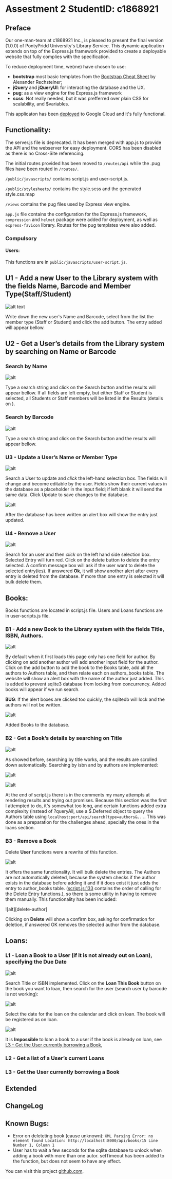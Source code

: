 # Assestment 2 StudentID: c1868921

## Preface

Our one-man-team at c1868921 Inc., is pleased to present the final version (1.0.0) of PontyPridd University's Library Service.  This dynamic application extends on top of the Express.js framework provided to create a deployable website that fully complies with the specification.

To reduce deployment time, we(me) have chosen to use:
  * **bootstrap** most basic templates from the [Bootstrap Cheat Sheet](https://github.com/adam-p/markdown-here/wiki/Markdown-Cheatsheet) by Alexander Rechsteiner; 
  * **jQuery** and **jQueryUI**: for interacting the database and the UX.
  * **pug**: as a view engine for the Express.js framework
  * **scss**: Not really needed, but it was prefferred over plain CSS for scalability, and $variables.

This applicaton has been [deployed](http://c1868921.appspot.com/) to Google Cloud and it's fully functional.


## Functionality:

The server.js file is deprecated.  It has been merged with app.js to provide the API and the webserver for easy deployment.  CORS has been disabled as there is no Cross-Site referencing.

The initial routes provided has been moved to `/routes/api` while the .pug files have been routed in `/routes/`.

`/public/javascripts/` contains script.js and user-script.js.

`/public/stylesheets/` contains the style.scss and the generated style.css.map

`/views` contains the pug files used by Express view engine.

`app.js` file contains the configuration for the Express.js framework, `compression` and `helmet` package were added for deployment, as well as `express-favicon` library.  Routes for the pug templates were also added.

### Compulsory

#### Users:

This functions are in `public/javascripts/user-script.js`.

## U1 - Add a new User to the Library system with the fields Name, Barcode and Member Type(Staff/Student)

![alt text][add-user]

Write down the new user's Name and Barcode, select from the list the member type (Staff or Student) and click the add button.  The entry added will appear bellow.

##  U2 - Get a User’s details from the Library system by searching on Name or Barcode

### Search by Name
![alt][search-user]

Type a search string and click on the Search button and the results will appear bellow.  If all fields are left empty, but either Staff or Student is selected, all Students or Staff members will be listed in the Results (details on ).

### Search by Barcode
![alt][search-barcode]

Type a search string and click on the Search button and the results will appear bellow.

###  U3 - Update a User’s Name or Member Type
![alt][update-user]

Search a User to update and *click* the left-hand selection box.  The fields will change and become editable by the user.  Fields show their current values in the database as a placeholder in the input field; if left blank it will send the same data.  Click Update to save changes to the database.

![alt][update-user-after]

After the database has been written an alert box will show the entry just updated.

###  U4 - Remove a User

![alt][delete-user]

Search for an user and then *click* on the left hand side selection box.  Selected Entry will turn red.  Click on the delete button to delete the entry selected.  A confirm message box will ask if the user want to delete the selected entry(ies).  If answered **Ok**, it will show another alert after every entry is deleted from the database.  If more than one entry is selected it will bulk delete them.

## Books:

Books functions are located in script.js file.  Users and Loans functions are in user-scripts.js file.

### B1 - Add a new Book to the Library system with the fields Title, ISBN, Authors.

![alt][add-book]

By default when it first loads this page only has one field for author.  By clicking on add another author will add another input field for the author.  Click on the add button to add the book to the Books table, add all the authors to Authors table, and then relate each on authors_books table.  The website will show an alert box with the name of the author just added.  This is added to prevent sqlite3 database from locking from concurrency.  Added books will appear if we run search.

**BUG**: If the alert boxes are clicked too quickly, the sqlitedb will lock and the authors will not be written.

![alt][add-book-search]

Added Books to the database.

### B2 - Get a Book’s details by searching on Title

![alt][add-book-search]

As showed before, searching by title works, and the results are scrolled down automatically.  Searching by isbn and by authors are implemented:

![alt][search-isbn]

![alt][search-author]

At the end of script.js there is in the comments my many attempts at rendering results and trying out promises.  Because this section was the first I attempted to do, it's somewhat too long, and certain functions added extra complexity (instead of ?queryAll, use a $.Deferred object to query the Authors table using `localhost:port/api/search?type=authors&...`.  This was done as a preparation for the challenges ahead, specially the ones in the loans section.

### B3 - Remove a Book

Delete **User** functions were a rewrite of this function.

![alt][delete-book]

It offers the same functionality.  It will bulk delete the entries.  The Authors are not automatically deleted, because the system checks if the author exists in the database before adding it and if it does exist it just adds the entry to author_books table. ([script.js:133][scriptjs] contains the order of calling for the Delete Entry functions.), so there is some utility in having to remove them manually.  This functionality has been included:

![alt][delete-author]

Clicking on **Delete** will show a confirm box, asking for confirmation for deletion, if answered OK removes the selected author from the database.

## Loans:

### L1 - Loan a Book to a User (if it is not already out on Loan), specifying the Due Date

![alt][loan-to-user]

Search Title or ISBN implemented.  Click on the **Loan This Book** button on the book you want to loan, then search for the user (search user by barcode is not working):

![alt][loan-search-user]

Select the date for the loan on the calendar and click on loan.  The book will be registered as on loan.

![alt][select-date]

It is **Impossible** to loan a book to a user if the book is already on loan, see [L3 - Get the User currently borrowing a Book](#L3---Get-the-User-currently-borrowing-a-Book), 



### L2 - Get a list of a User’s current Loans


### L3 - Get the User currently borrowing a Book



## Extended

## ChangeLog

## Known Bugs:

 - Error on deleteting book (cause unknown): `XML Parsing Error: no element found Location: http://localhost:8000/api/books/15 Line Number 1, Column 1`
 - User has to wait a few seconds for the sqlite database to unlock when adding a book with more than one autor.  setTimeout has been added to the function, but does not seem to have any effect.

You can visit this project [github.com](https://github.com/ajcastany/cw2-librarysrv).

[scriptjs]: /cw2-libraryserver/public/javascripts/script.js
[userscriptjs]: /cw2-libraryserver/public/javascripts/user-script.js
[add-user]: /readme-img/ponty-add-usr.png "Add User"
[search-user]: /readme-img/ponty-search-usr.png "Search User"
[search-barcode]: /readme-img/ponty-search-bar.png "Search barcode"
[update-user]: /readme-img/ponty-update-usr.png "Update User"
[update-user-after]: /readme-img/ponty-update-usr-after.png "Update User Alert"
[delete-user]: /readme-img/ponty-delete-usr.png "Delete User"
[add-book]:  /readme-img/ponty-add-book.png "Add Book"
[add-book-search]: /readme-img/ponty-add-book-search.png "Add Book Search"
[search-isbn]: /readme-img/ponty-search-isbn.png "Search ISBN"
[search-author]: /readme-img/ponty-search-author.png "Search Author"
[delete-book]:  /readme-img/ponty-delete-author.png "Delete Author"
[loan-to-user]: /readme-img/ponty-loan-to-user.png "Loan to User"
[loan-search-user]:/readme-img/ponty-loan-search-user.png "Loan: Search User to Loan"
[select-date]: /readme-img/ponty-select-date.png "Select Date"
